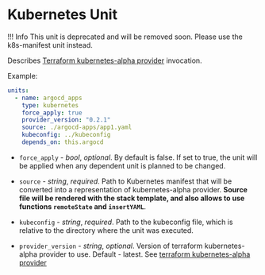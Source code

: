 # Kubernetes Unit

!!! Info
    This unit is deprecated and will be removed soon. Please use the k8s-manifest unit instead.

Describes [Terraform kubernetes-alpha provider](https://github.com/hashicorp/terraform-provider-kubernetes-alpha) invocation.

Example:

```yaml
units:
  - name: argocd_apps
    type: kubernetes
    force_apply: true
    provider_version: "0.2.1"
    source: ./argocd-apps/app1.yaml
    kubeconfig: ../kubeconfig
    depends_on: this.argocd
```

* `force_apply` - *bool*, *optional*. By default is false. If set to true, the unit will be applied when any dependent unit is planned to be changed.

* `source` - *string*, *required*. Path to Kubernetes manifest that will be converted into a representation of kubernetes-alpha provider. **Source file will be rendered with the stack template, and also allows to use functions `remoteState` and `insertYAML`**.

* `kubeconfig` - *string*, *required*. Path to the kubeconfig file, which is relative to the directory where the unit was executed.
* `provider_version` - *string*, *optional*. Version of terraform kubernetes-alpha provider to use. Default - latest. See [terraform kubernetes-alpha provider](https://registry.terraform.io/providers/hashicorp/kubernetes-alpha/latest) 
